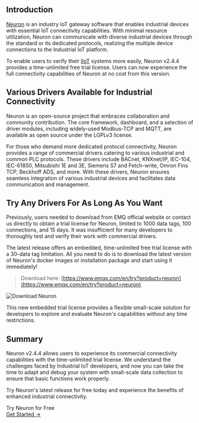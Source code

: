 ## Introduction

[Neuron](https://neugates.io/) is an industry IoT gateway software that enables industrial devices with essential IoT connectivity capabilities. With minimal resource utilization, Neuron can communicate with diverse industrial devices through the standard or its dedicated protocols, realizing the multiple device connections to the Industrial IoT platform. 

To enable users to verify their [IIoT](https://www.emqx.com/en/blog/iiot-explained-examples-technologies-benefits-and-challenges) systems more easily, Neuron v2.4.4 provides a time-unlimited free trial license. Users can now experience the full connectivity capabilities of Neuron at no cost from this version.

## Various Drivers Available for Industrial Connectivity

Neuron is an open-source project that embraces collaboration and community contribution. The core framework, dashboard, and a selection of driver modules, including widely-used Modbus-TCP and MQTT, are available as open source under the LGPLv3 license. 

For those who demand more dedicated protocol connectivity, Neuron provides a range of commercial drivers catering to various industrial and common PLC protocols. These drivers include BACnet, KNXnet/IP, IEC-104, IEC-61850, Mitsubishi 1E and 3E, Siemens S7 and Fetch-write, Omron Fins TCP, Beckhoff ADS, and more. With these drivers, Neuron ensures seamless integration of various industrial devices and facilitates data communication and management. 

## Try Any Drivers For As Long As You Want

Previously, users needed to download from EMQ official website or contact us directly to obtain a trial license for Neuron, limited to 1000 data tags, 100 connections, and 15 days. It was insufficient for many developers to thoroughly test and verify their work with commercial drivers. 

The latest release offers an embedded, time-unlimited free trial license with a 30-data tag limitation. All you need to do is to download the latest version of Neuron's docker images or installation package and start using it immediately!

> Download here: [https://www.emqx.com/en/try?product=neuron](https://www.emqx.com/en/try?product=neuron)

![Download Neuron](https://assets.emqx.com/images/80351dd717be1bccc26d398967f6b62b.png)

This new embedded trial license provides a flexible small-scale solution for developers to explore and evaluate Neuron's capabilities without any time restrictions.

## Summary

Neuron v2.4.4 allows users to experience its commercial connectivity capabilities with the time-unlimited trial license. We understand the challenges faced by Industrial IoT developers, and now you can take the time to adapt and debug your system with small-scale data collection to ensure that basic functions work properly.

Try Neuron's latest release for free today and experience the benefits of enhanced industrial connectivity.

 

<section class="promotion">
    <div>
        Try Neuron for Free
    </div>
    <a href="https://www.emqx.com/en/try?product=neuron" class="button is-gradient px-5">Get Started →</a>
</section>
